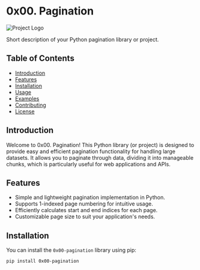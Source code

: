# 0x00. Pagination

![Project Logo](path/to/logo.png) <!-- If you have a logo, include it here -->

Short description of your Python pagination library or project.

## Table of Contents

- [Introduction](#introduction)
- [Features](#features)
- [Installation](#installation)
- [Usage](#usage)
- [Examples](#examples)
- [Contributing](#contributing)
- [License](#license)

## Introduction

Welcome to 0x00. Pagination! This Python library (or project) is designed to provide easy and efficient pagination functionality for handling large datasets. It allows you to paginate through data, dividing it into manageable chunks, which is particularly useful for web applications and APIs.

## Features

- Simple and lightweight pagination implementation in Python.
- Supports 1-indexed page numbering for intuitive usage.
- Efficiently calculates start and end indices for each page.
- Customizable page size to suit your application's needs.

## Installation

You can install the `0x00-pagination` library using pip:

```bash
pip install 0x00-pagination
